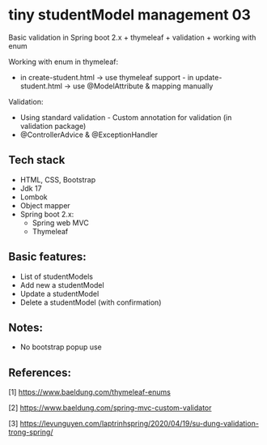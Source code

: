 # tiny studentModel management 03

Basic validation in Spring boot 2.x + thymeleaf + validation + working with enum

Working with enum in thymeleaf:
- in create-student.html -> use thymeleaf support - in update-student.html -> use @ModelAttribute & mapping manually

Validation:
- Using standard validation - Custom annotation for validation (in validation package)
- @ControllerAdvice & @ExceptionHandler

## Tech stack

- HTML, CSS, Bootstrap
- Jdk 17
- Lombok
- Object mapper
- Spring boot 2.x:
    - Spring web MVC
    - Thymeleaf

## Basic features:

- List of studentModels
- Add new a studentModel
- Update a studentModel
- Delete a studentModel (with confirmation)

## Notes:

- No bootstrap popup use

## References:

[1] https://www.baeldung.com/thymeleaf-enums

[2] https://www.baeldung.com/spring-mvc-custom-validator

[3] https://levunguyen.com/laptrinhspring/2020/04/19/su-dung-validation-trong-spring/